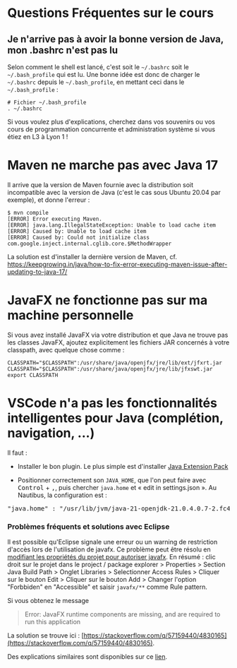 <!-- LTeX: language=fr -->
# Questions Fréquentes sur le cours

## Je n'arrive pas à avoir la bonne version de Java, mon .bashrc n'est pas lu

Selon comment le shell est lancé, c'est soit le `~/.bashrc` soit le `~/.bash_profile` qui est lu. Une bonne idée est donc de charger le `~/.bashrc` depuis le `~/.bash_profile`, en mettant ceci dans le `~/.bash_profile` :

```
# Fichier ~/.bash_profile
. ~/.bashrc
```

Si vous voulez plus d'explications, cherchez dans vos souvenirs ou vos cours de programmation concurrente et administration système si vous étiez en L3 à Lyon 1 !

# Maven ne marche pas avec Java 17

Il arrive que la version de Maven fournie avec la distribution soit incompatible avec la version de Java (c'est le cas sous Ubuntu 20.04 par exemple), et donne l'erreur :

```
$ mvn compile                                                             
[ERROR] Error executing Maven.
[ERROR] java.lang.IllegalStateException: Unable to load cache item
[ERROR] Caused by: Unable to load cache item
[ERROR] Caused by: Could not initialize class com.google.inject.internal.cglib.core.$MethodWrapper
```

La solution est d'installer la dernière version de Maven, cf. https://keepgrowing.in/java/how-to-fix-error-executing-maven-issue-after-updating-to-java-17/

# JavaFX ne fonctionne pas sur ma machine personnelle


Si vous avez installé JavaFX via votre distribution et que Java ne
trouve pas les classes JavaFX, ajoutez explicitement les fichiers JAR
concernés à votre classpath, avec quelque chose comme :

    CLASSPATH="$CLASSPATH":/usr/share/java/openjfx/jre/lib/ext/jfxrt.jar
    CLASSPATH="$CLASSPATH":/usr/share/java/openjfx/jre/lib/jfxswt.jar
    export CLASSPATH

# VSCode n'a pas les fonctionnalités intelligentes pour Java (complétion, navigation, ...)

Il faut :

* Installer le bon plugin. Le plus simple est d'installer [Java Extension Pack](https://marketplace.visualstudio.com/items?itemName=vscjava.vscode-java-pack)

* Positionner correctement son `JAVA_HOME`, que l'on peut faire avec <kbd>Control</kbd> + <kbd>,</kbd>, puis chercher `java.home` et « edit in settings.json ». Au Nautibus, la configuration est :
<pre>
"java.home" : "/usr/lib/jvm/java-21-openjdk-21.0.4.0.7-2.fc40.x86_64"
</pre>
<!-- TODO: vérifier chaque année. java -XshowSettings:properties -version |& grep java.home -->

### Problèmes fréquents et solutions avec Eclipse

Il est possible qu'Eclipse signale une erreur ou un warning de
restriction d'accès lors de l'utilisation de javafx. Ce problème peut
être résolu en [modifiant les propriétés du projet pour autoriser
javafx](http://stackoverflow.com/questions/22812488/using-javafx-in-jre-8).
En résumé : clic droit sur le projet dans le project / package
explorer > Properties > Section Java Build Path > Onglet Libraries >
Selectionner Access Rules > Cliquer sur le bouton Edit > Cliquer sur
le bouton Add > Changer l'option "Forbbiden" en "Accessible" et
saisir `javafx/**` comme Rule pattern.

Si vous obtenez le message

> Error: JavaFX runtime components are missing, and are required to
> run this application

La solution se trouve ici : [https://stackoverflow.com/q/57159440/4830165](https://stackoverflow.com/q/57159440/4830165).

Des explications similaires sont disponibles sur ce [lien](https://gist.github.com/stevenliebregt/bc62a382fc43064136b662ee62172ab3).

